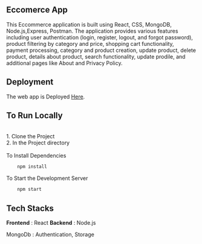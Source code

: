 ## Eccomerce App
This Eccommerce application is built using React, CSS, MongoDB, Node.js,Express, Postman. The application provides various features including user authentication (login, register, logout, and forgot password), product filtering by category and price, shopping cart functionality, payment processing, category and product creation, update product, delete product, details about product, search functionality, update prodile, and additional pages like About and Privacy Policy.

## Deployment

The web app is Deployed [Here](https://nice-teal-cockroach-garb.cyclic.app/).

## To Run Locally
<br />
1. Clone the Project <br />
2. In the Project directory
  <br />
  <br />
  To Install Dependencies
  <br />
  
  ```bash
      npm install
  ```
  To Start the Development Server
  ```bash
      npm start
  ```
 
 ## Tech Stacks
 
 **Frontend** : React
 **Backend** : Node.js
 
 MongoDb : Authentication, Storage



